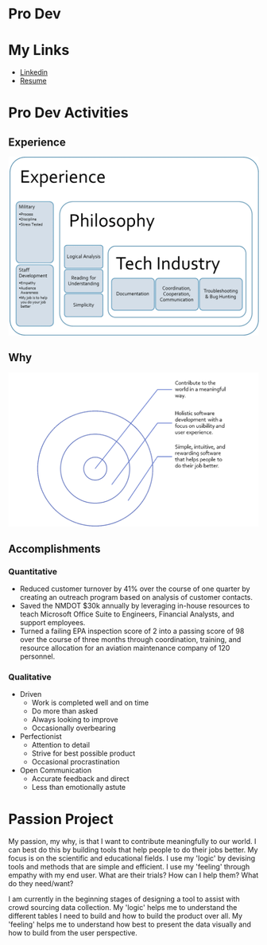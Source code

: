 # Pro Dev

# My Links
* [Linkedin](https://www.linkedin.com/in/alana-chigbrow-03a40996/)
* [Resume](docs/DRAFT1Resume.pdf)




# Pro Dev Activities

## Experience
![Experience](docs/Experience.png)

## Why
![Why](docs/why.png)

## Accomplishments
### Quantitative
* Reduced customer turnover by 41% over the course of one quarter by creating an outreach program based on analysis of customer contacts.
* Saved the NMDOT $30k annually by leveraging in-house resources to teach Microsoft Office Suite to Engineers, Financial Analysts, and support employees.
* Turned a failing EPA inspection score of 2 into a passing score of 98 over the course of three months through coordination, training, and resource allocation for an aviation maintenance company of 120 personnel.
### Qualitative
* Driven
  * Work is completed well and on time
  * Do more than asked
  * Always looking to improve
  * Occasionally overbearing
* Perfectionist
  * Attention to detail
  * Strive for best possible product
  * Occasional procrastination
* Open Communication
  * Accurate feedback and direct
  * Less than emotionally astute
 
# Passion Project
My passion, my why, is that I want to contribute meaningfully to our world. I can best do this by building tools that help people to do their jobs better. My focus is on the scientific and educational fields. I use my 'logic' by devising tools and methods that are simple and efficient. I use my 'feeling' through empathy with my end user. What are their trials? How can I help them? What do they need/want?

I am currently in the beginning stages of designing a tool to assist with crowd sourcing data collection. My 'logic' helps me to understand the different tables I need to build and how to build the product over all. My 'feeling' helps me to understand how best to present the data visually and how to build from the user perspective.
